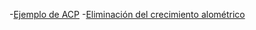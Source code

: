 -[Ejemplo de ACP](https://smelgar.github.io/Genetica/Ejemplo%20de%20ACP%20en%20R.html)
-[Eliminación del crecimiento alométrico](https://smelgar.github.io/Genetica/Eliminación%20del%20crecimiento%20alométrico.html)
